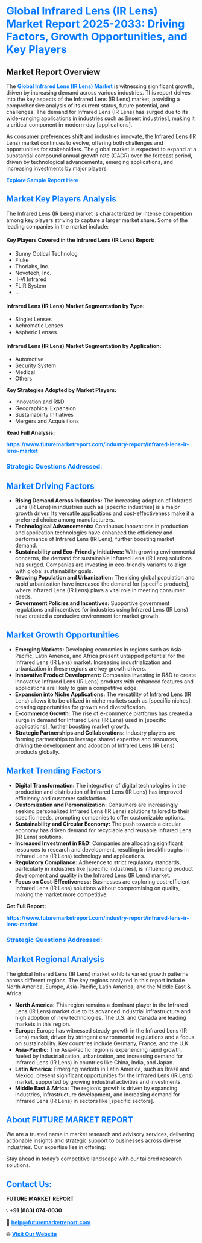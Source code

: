 <h1 style="color: #007BFF;">Global Infrared Lens (IR Lens) Market Report 2025-2033: Driving Factors, Growth Opportunities, and Key Players</h1>

<section id="overview">
<h2>Market Report Overview</h2>
<p>The <a href="https://www.futuremarketreport.com/industry-report/infrared-lens-ir-lens-market" style="color: #007BFF; text-decoration: none;"><strong>Global Infrared Lens (IR Lens) Market</strong></a> is witnessing significant growth, driven by increasing demand across various industries. This report delves into the key aspects of the Infrared Lens (IR Lens) market, providing a comprehensive analysis of its current status, future potential, and challenges. The demand for Infrared Lens (IR Lens) has surged due to its wide-ranging applications in industries such as [insert industries], making it a critical component in modern-day [applications].</p>
<p>As consumer preferences shift and industries innovate, the Infrared Lens (IR Lens) market continues to evolve, offering both challenges and opportunities for stakeholders. The global market is expected to expand at a substantial compound annual growth rate (CAGR) over the forecast period, driven by technological advancements, emerging applications, and increasing investments by major players.</p>
</section>

<section id="overview">
<p><a href="https://www.futuremarketreport.com/request-sample/reportId=28334" style="color: #007BFF; text-decoration: none;"><strong>Explore Sample Report Here</strong></a></p>
</section>

<section id="key-players">
<h2 style="color: #007BFF;">Market Key Players Analysis</h2>
<p>The Infrared Lens (IR Lens) market is characterized by intense competition among key players striving to capture a larger market share. Some of the leading companies in the market include:</p>
<h4>Key Players Covered in the Infrared Lens (IR Lens) Report:</h4>
<ul><li>Sunny Optical Technolog</li><li>Fluke</li><li>Thorlabs, Inc.</li><li>Novotech, Inc.</li><li>II-VI Infrared</li><li>FLIR System</li><li>...</li></ul>
<h4>Infrared Lens (IR Lens) Market Segmentation by Type:</h4>
<ul><li>Singlet Lenses</li><li>Achromatic Lenses</li><li>Aspheric Lenses</li></ul>

<h4>Infrared Lens (IR Lens) Market Segmentation by Application:</h4>
<ul><li>Automotive</li><li>Security System</li><li>Medical</li><li>Others</li></ul>
<p><strong>Key Strategies Adopted by Market Players:</strong></p>
<ul>
<li>Innovation and R&D</li>
<li>Geographical Expansion</li>
<li>Sustainability Initiatives</li>
<li>Mergers and Acquisitions</li>
</ul>
</section>

<section>
<p><strong>Read Full Analysis: </strong></p><a href="https://www.futuremarketreport.com/industry-report/infrared-lens-ir-lens-market" style="color: #007BFF; text-decoration: none;"><strong>https://www.futuremarketreport.com/industry-report/infrared-lens-ir-lens-market</strong></a>
<h3 style="color: #007BFF;">Strategic Questions Addressed:</h3>
</section>

<section id="driving-factors">
<h2 style="color: #007BFF;">Market Driving Factors</h2>
<ul>
<li><strong>Rising Demand Across Industries:</strong> The increasing adoption of Infrared Lens (IR Lens) in industries such as [specific industries] is a major growth driver. Its versatile applications and cost-effectiveness make it a preferred choice among manufacturers.</li>
<li><strong>Technological Advancements:</strong> Continuous innovations in production and application technologies have enhanced the efficiency and performance of Infrared Lens (IR Lens), further boosting market demand.</li>
<li><strong>Sustainability and Eco-Friendly Initiatives:</strong> With growing environmental concerns, the demand for sustainable Infrared Lens (IR Lens) solutions has surged. Companies are investing in eco-friendly variants to align with global sustainability goals.</li>
<li><strong>Growing Population and Urbanization:</strong> The rising global population and rapid urbanization have increased the demand for [specific products], where Infrared Lens (IR Lens) plays a vital role in meeting consumer needs.</li>
<li><strong>Government Policies and Incentives:</strong> Supportive government regulations and incentives for industries using Infrared Lens (IR Lens) have created a conducive environment for market growth.</li>
</ul>
</section>

<section id="growth-opportunities">
<h2 style="color: #007BFF;">Market Growth Opportunities</h2>
<ul>
<li><strong>Emerging Markets:</strong> Developing economies in regions such as Asia-Pacific, Latin America, and Africa present untapped potential for the Infrared Lens (IR Lens) market. Increasing industrialization and urbanization in these regions are key growth drivers.</li>
<li><strong>Innovative Product Development:</strong> Companies investing in R&D to create innovative Infrared Lens (IR Lens) products with enhanced features and applications are likely to gain a competitive edge.</li>
<li><strong>Expansion into Niche Applications:</strong> The versatility of Infrared Lens (IR Lens) allows it to be utilized in niche markets such as [specific niches], creating opportunities for growth and diversification.</li>
<li><strong>E-commerce Growth:</strong> The rise of e-commerce platforms has created a surge in demand for Infrared Lens (IR Lens) used in [specific applications], further boosting market growth.</li>
<li><strong>Strategic Partnerships and Collaborations:</strong> Industry players are forming partnerships to leverage shared expertise and resources, driving the development and adoption of Infrared Lens (IR Lens) products globally.</li>
</ul>
</section>

<section id="trending-factors">
<h2 style="color: #007BFF;">Market Trending Factors</h2>
<ul>
<li><strong>Digital Transformation:</strong> The integration of digital technologies in the production and distribution of Infrared Lens (IR Lens) has improved efficiency and customer satisfaction.</li>
<li><strong>Customization and Personalization:</strong> Consumers are increasingly seeking personalized Infrared Lens (IR Lens) solutions tailored to their specific needs, prompting companies to offer customizable options.</li>
<li><strong>Sustainability and Circular Economy:</strong> The push towards a circular economy has driven demand for recyclable and reusable Infrared Lens (IR Lens) solutions.</li>
<li><strong>Increased Investment in R&D:</strong> Companies are allocating significant resources to research and development, resulting in breakthroughs in Infrared Lens (IR Lens) technology and applications.</li>
<li><strong>Regulatory Compliance:</strong> Adherence to strict regulatory standards, particularly in industries like [specific industries], is influencing product development and quality in the Infrared Lens (IR Lens) market.</li>
<li><strong>Focus on Cost-Effectiveness:</strong> Businesses are exploring cost-efficient Infrared Lens (IR Lens) solutions without compromising on quality, making the market more competitive.</li>
</ul>
</section>

<section>
<p><strong>Get Full Report: </strong></p><a href="https://www.futuremarketreport.com/industry-report/infrared-lens-ir-lens-market" style="color: #007BFF; text-decoration: none;"><strong>https://www.futuremarketreport.com/industry-report/infrared-lens-ir-lens-market</strong></a>
<h3 style="color: #007BFF;">Strategic Questions Addressed:</h3>
</section>


<section id="regional-analysis">
<h2 style="color: #007BFF;">Market Regional Analysis</h2>
<p>The global Infrared Lens (IR Lens) market exhibits varied growth patterns across different regions. The key regions analyzed in this report include North America, Europe, Asia-Pacific, Latin America, and the Middle East & Africa:</p>
<ul>
<li><strong>North America:</strong> This region remains a dominant player in the Infrared Lens (IR Lens) market due to its advanced industrial infrastructure and high adoption of new technologies. The U.S. and Canada are leading markets in this region.</li>
<li><strong>Europe:</strong> Europe has witnessed steady growth in the Infrared Lens (IR Lens) market, driven by stringent environmental regulations and a focus on sustainability. Key countries include Germany, France, and the U.K.</li>
<li><strong>Asia-Pacific:</strong> The Asia-Pacific region is experiencing rapid growth, fueled by industrialization, urbanization, and increasing demand for Infrared Lens (IR Lens) in countries like China, India, and Japan.</li>
<li><strong>Latin America:</strong> Emerging markets in Latin America, such as Brazil and Mexico, present significant opportunities for the Infrared Lens (IR Lens) market, supported by growing industrial activities and investments.</li>
<li><strong>Middle East & Africa:</strong> The region’s growth is driven by expanding industries, infrastructure development, and increasing demand for Infrared Lens (IR Lens) in sectors like [specific sectors].</li>
</ul>
</section>

<footer>
<h2 style="color: #007BFF;">About FUTURE MARKET REPORT</h2>
<p>We are a trusted name in market research and advisory services, delivering actionable insights and strategic support to businesses across diverse industries. Our expertise lies in offering:</p>

<p>Stay ahead in today’s competitive landscape with our tailored research solutions.</p>

<h2 style="color: #007BFF;">Contact Us:</h2>
<p><strong>FUTURE MARKET REPORT</strong></p>
<p>📞 <strong>+91 (883) 074-8030</strong></p>
<p>📧 <strong><a href="mailto:help@futuremarketreport.com" style="color: #007BFF;">help@futuremarketreport.com</a></strong></p>
<p>🌐 <strong><a href="https://www.futuremarketreport.com/" style="color: #007BFF;">Visit Our Website</a></strong></p>
</footer>